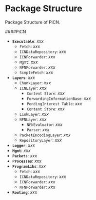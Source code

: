 # Package Structure

Package Structure of PiCN.

####PiCN

* **`Executable`**: *xxx*
  * `Fetch`: *xxx*
  * `ICNDataRepository`: *xxx*
  * `ICNForwarder`: *xxx*
  * `Mgmt`: *xxx*
  * `NFNForwarder`: *xxx*
  * `SimpleFetch`: *xxx*
* **`Layers`**: *xxx*
  * `ChunkLayer`: *xxx*
  * `ICNLayer`: *xxx*
      * `Content Store`: *xxx*
      * `ForwardingInformationBase`: *xxx*
      * `PendingInterest Table`: *xxx*
      * `Content Store`: *xxx*
  * `LinkLayer`: *xxx*
  * `NFNLayer`: *xxx*
    * `NFNEvaluator`: *xxx*
    * `Parser`: *xxx*
  * `PacketEncodingLayer`: *xxx*
  * `RepositoryLayer`: *xxx*
* **`Logger`**: *xxx*
* **`Mgmt`**: *xxx*
* **`Packets`**: *xxx*
* **`Processes`**: *xxx*
* **`ProgramLibs`**: *xxx*
  * `Fetch`: *xxx*
  * `ICNDataRepository`: *xxx*
  * `ICNForwarder`: *xxx*
  * `NFNForwarder`: *xxx*
* **`Routing`**: *xxx*